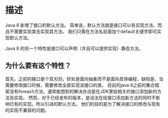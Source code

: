 # 描述
Java 8 新增了接口的默认方法。
简单说，默认方法就是接口可以有实现方法，而且不需要实现类去实现其方法。
我们只需在方法名前面加个default关键字即可实现默认方法。

Java 8 的另一个特性是接口可以声明（并且可以提供实现）静态方法。

## 为什么要有这个特性？
首先，之前的接口是个双刃剑，好处是面向抽象而不是面向具体编程，缺陷是，当需要修改接口时候，需要修改全部实现该接口的类，
目前的java 8之前的集合框架没有foreach方法，通常能想到的解决办法是在JDK里给相关的接口添加新的方法及实现。
然而，对于已经发布的版本，是没法在给接口添加新方法的同时不影响已有的实现。所以引进的默认方法。
他们的目的是为了解决接口的修改与现有的实现不兼容的问题。













